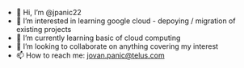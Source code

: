 - 👋 Hi, I’m @jpanic22
- 👀 I’m interested in learning google cloud - depoying / migration of existing projects
- 🌱 I’m currently learning basic of cloud computing
- 💞️ I’m looking to collaborate on anything covering my interest
- 📫 How to reach me: jovan.panic@telus.com

<!---
jpanic22/jpanic22 is a ✨ special ✨ repository because its `README.md` (this file) appears on your GitHub profile.
You can click the Preview link to take a look at your changes.
--->
